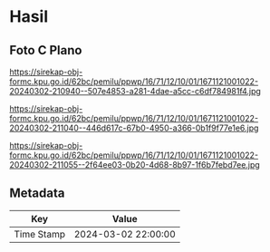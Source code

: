 # Hasil

## Foto C Plano

https://sirekap-obj-formc.kpu.go.id/62bc/pemilu/ppwp/16/71/12/10/01/1671121001022-20240302-210940--507e4853-a281-4dae-a5cc-c6df784981f4.jpg

https://sirekap-obj-formc.kpu.go.id/62bc/pemilu/ppwp/16/71/12/10/01/1671121001022-20240302-211040--446d617c-67b0-4950-a366-0b1f9f77e1e6.jpg

https://sirekap-obj-formc.kpu.go.id/62bc/pemilu/ppwp/16/71/12/10/01/1671121001022-20240302-211055--2f64ee03-0b20-4d68-8b97-1f6b7febd7ee.jpg


## Metadata

| Key        | Value               |
| ---------- | ------------------- |
| Time Stamp | 2024-03-02 22:00:00 |



